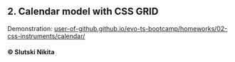 ##  2. Calendar model with CSS GRID 
Demonstration: [user-of-github.github.io/evo-ts-bootcamp/homeworks/02-css-instruments/calendar/](https://user-of-github.github.io/evo-ts-bootcamp/homeworks/02-css-instruments/calendar/)  


#### © Slutski Nikita
